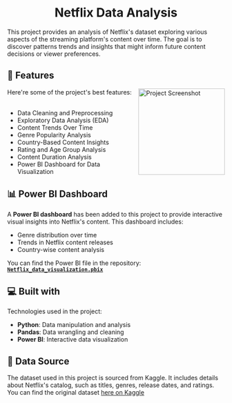 <h1 align="center" id="title">Netflix Data Analysis</h1>

<p id="description">This project provides an analysis of Netflix's dataset exploring various aspects of the streaming platform's content over time. The goal is to discover patterns trends and insights that might inform future content decisions or viewer preferences.</p>

  
  
<h2>🧐 Features</h2>
<img align="right" src="https://github.com/user-attachments/assets/4546e6be-7655-4d4b-8cd9-f26d5e2ad493" alt="Project Screenshot" width="200">
Here're some of the project's best features:<br><br>

*   Data Cleaning and Preprocessing
*   Exploratory Data Analysis (EDA)
*   Content Trends Over Time
*   Genre Popularity Analysis
*   Country-Based Content Insights
*   Rating and Age Group Analysis
*   Content Duration Analysis
*   Power BI Dashboard for Data Visualization

<h2>📊 Power BI Dashboard</h2>

A **Power BI dashboard** has been added to this project to provide interactive visual insights into Netflix's content. This dashboard includes:  

- Genre distribution over time  
- Trends in Netflix content releases  
- Country-wise content analysis   

You can find the Power BI file in the repository: **[`Netflix_data_visualization.pbix`](https://github.com/gurpreetk3012/Netflix_Data/blob/main/Netflix_data_visualization.pbix)**
  
<h2>💻 Built with</h2>

Technologies used in the project:

*   **Python**: Data manipulation and analysis
*   **Pandas**: Data wrangling and cleaning
*   **Power BI**: Interactive data visualization

<h2>🔎 Data Source</h2>

The dataset used in this project is sourced from Kaggle. It includes details about Netflix's catalog, such as titles, genres, release dates, and ratings. You can find the original dataset [here on Kaggle](https://www.kaggle.com/datasets/ariyoomotade/netflix-data-cleaning-analysis-and-visualization)
